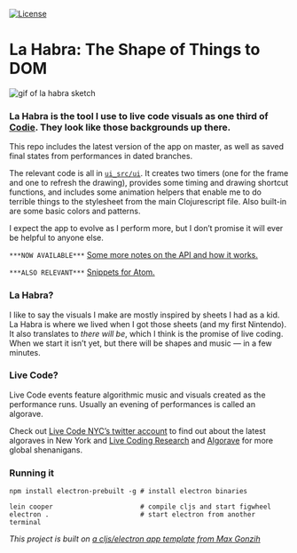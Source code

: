 [![License](http://img.shields.io/:license-mit-blue.svg)](https://github.com/Gonzih/feeds2imap.clj/blob/master/LICENSE.md) 

# La Habra: The Shape of Things to DOM

![gif of la habra sketch](./docs/2019-09-25.gif)


### La Habra is the tool I use to live code visuals as one third of [Codie](https://codie.live). They look like those backgrounds up there.

This repo includes the latest version of the app on master, as well as saved final states from performances in dated branches.

The relevant code is all in [`ui_src/ui`](https://github.com/sarahgp/la-habra/tree/master/ui_src/ui). It creates two timers (one for the frame and one to refresh the drawing), provides some timing and drawing shortcut functions, and includes some animation helpers that enable me to do terrible things to the stylesheet from the main Clojurescript file. Also built-in are some basic colors and patterns.

I expect the app to evolve as I perform more, but I don’t promise it will ever be helpful to anyone else.

`***NOW AVAILABLE***` [Some more notes on the API and how it works.](./docs/how-to.md)

`***ALSO RELEVANT***` [Snippets for Atom.](https://github.com/sarahgp/la-habra-snippets)

### La Habra?
I like to say the visuals I make are mostly inspired by sheets I had as a kid. La Habra is where we lived when I got those sheets (and my first Nintendo). It also translates to _there will be_, which I think is the promise of live coding. When we start it isn’t yet, but there will be shapes and music — in a few minutes.

### Live Code?

Live Code events feature algorithmic music and visuals created as the performance runs. Usually an evening of performances is called an algorave.

Check out [Live Code NYC’s twitter account](https://twitter.com/livecodenyc) to find out about the latest algoraves in New York and [Live Coding Research](https://twitter.com/livecodenet) and [Algorave](https://twitter.com/algorave) for more global shenanigans.


### Running it

```shell
npm install electron-prebuilt -g # install electron binaries

lein cooper                      # compile cljs and start figwheel
electron .                       # start electron from another terminal
```

*This project is built on [a cljs/electron app template from Max Gonzih](https://github.com/Gonzih/cljs-electron)*
